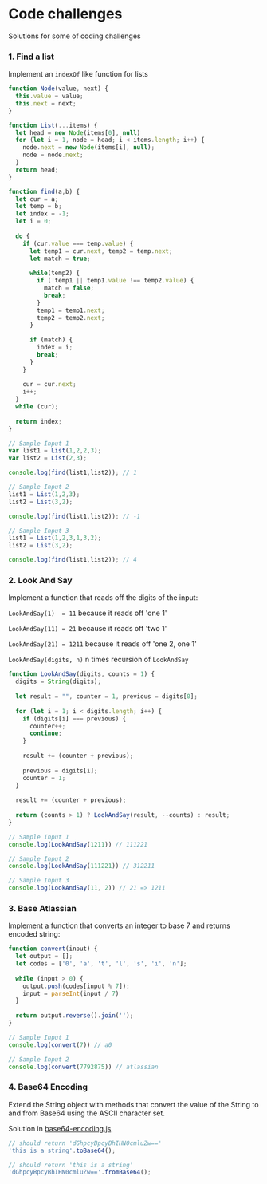 # Code challenges
Solutions for some of coding challenges

### 1. Find a list
Implement an `indexOf` like function for lists

```javascript
function Node(value, next) {
  this.value = value;
  this.next = next;
}

function List(...items) {
  let head = new Node(items[0], null)
  for (let i = 1, node = head; i < items.length; i++) {
    node.next = new Node(items[i], null);
    node = node.next;
  }
  return head;
}

function find(a,b) {
  let cur = a;
  let temp = b;
  let index = -1;
  let i = 0;
  
  do {
    if (cur.value === temp.value) {
      let temp1 = cur.next, temp2 = temp.next;
      let match = true;
      
      while(temp2) {
        if (!temp1 || temp1.value !== temp2.value) {
          match = false;
          break;
        }
        temp1 = temp1.next;
        temp2 = temp2.next;
      }
      
      if (match) {
        index = i;
        break;
      }
    }
    
    cur = cur.next;
    i++;
  }
  while (cur);
    
  return index;
}

// Sample Input 1
var list1 = List(1,2,2,3);
var list2 = List(2,3);

console.log(find(list1,list2)); // 1

// Sample Input 2
list1 = List(1,2,3);
list2 = List(3,2);

console.log(find(list1,list2)); // -1

// Sample Input 3
list1 = List(1,2,3,1,3,2);
list2 = List(3,2);

console.log(find(list1,list2)); // 4
```

### 2. Look And Say
Implement a function that reads off the digits of the input:

`LookAndSay(1)  = 11`   because it reads off 'one 1'

`LookAndSay(11) = 21`   because it reads off 'two 1'

`LookAndSay(21) = 1211` because it reads off 'one 2, one 1'

`LookAndSay(digits, n)` n times recursion of `LookAndSay`

```javascript
function LookAndSay(digits, counts = 1) {
  digits = String(digits);
  
  let result = "", counter = 1, previous = digits[0];
  
  for (let i = 1; i < digits.length; i++) {
    if (digits[i] === previous) {
      counter++;
      continue;
    } 
    
    result += (counter + previous);
    
    previous = digits[i];
    counter = 1;
  }
  
  result += (counter + previous);
  
  return (counts > 1) ? LookAndSay(result, --counts) : result;
}

// Sample Input 1
console.log(LookAndSay(1211)) // 111221

// Sample Input 2
console.log(LookAndSay(111221)) // 312211

// Sample Input 3
console.log(LookAndSay(11, 2)) // 21 => 1211
```

### 3. Base Atlassian
Implement a function that converts an integer to base 7 and returns encoded string:

```javascript
function convert(input) {
  let output = [];
  let codes = ['0', 'a', 't', 'l', 's', 'i', 'n'];
  
  while (input > 0) {
    output.push(codes[input % 7]);
    input = parseInt(input / 7)
  }
  
  return output.reverse().join('');
}

// Sample Input 1
console.log(convert(7)) // a0

// Sample Input 2
console.log(convert(7792875)) // atlassian
```

### 4. Base64 Encoding

Extend the String object with methods that convert the value of the String to and from Base64 using the ASCII character set.

Solution in [base64-encoding.js](https://github.com/mshushakov/FE-challenges/blob/master/base64-encoding.js)

```javascript
// should return 'dGhpcyBpcyBhIHN0cmluZw=='
'this is a string'.toBase64(); 

// should return 'this is a string'
'dGhpcyBpcyBhIHN0cmluZw=='.fromBase64();
```

